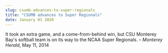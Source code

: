 ```yaml
---
slug: csumb-advances-to-super-regionals
title: "CSUMB advances to Super Regionals"
date: January 01 2020
---
```


 
<p>
  It took an extra game, and a come-from-behind win, but CSU Monterey Bay's
  softball team is on its way to the NCAA Super Regionals. –
  <em>Monterey Herald</em>, May 11, 2014
</p>
 
